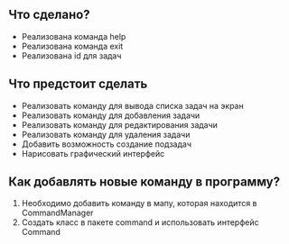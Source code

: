 ## Что сделано?
- Реализована команда help
- Реализована команда exit
- Реализована id для задач

## Что предстоит сделать
- Реализовать команду для вывода списка задач на экран
- Реализовать команду для добавления задачи
- Реализовать команду для редактирования задачи
- Реализовать команду для удаления задачи
- Добавить возможность создание подзадач
- Нарисовать графический интерфейс

## Как добавлять новые команду в программу?
1. Необходимо добавить команду в мапу, которая находится в CommandManager
2. Создать класс в пакете command и использовать интерфейс Command